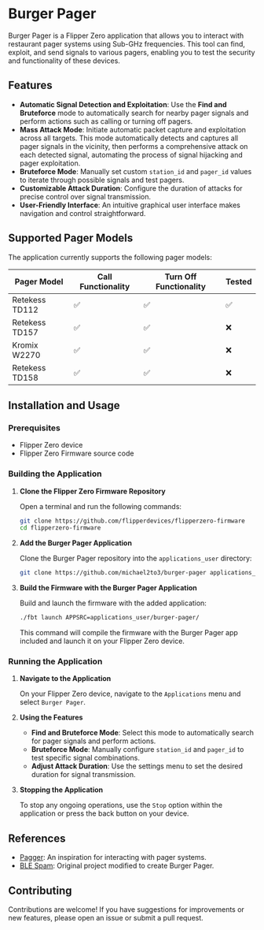 # Burger Pager

Burger Pager is a Flipper Zero application that allows you to interact with restaurant pager systems using Sub-GHz frequencies. This tool can find, exploit, and send signals to various pagers, enabling you to test the security and functionality of these devices.

## Features

- **Automatic Signal Detection and Exploitation**: Use the **Find and Bruteforce** mode to automatically search for nearby pager signals and perform actions such as calling or turning off pagers.
- **Mass Attack Mode**: Initiate automatic packet capture and exploitation across all targets. This mode automatically detects and captures all pager signals in the vicinity, then performs a comprehensive attack on each detected signal, automating the process of signal hijacking and pager exploitation.
- **Bruteforce Mode**: Manually set custom `station_id` and `pager_id` values to iterate through possible signals and test pagers.
- **Customizable Attack Duration**: Configure the duration of attacks for precise control over signal transmission.
- **User-Friendly Interface**: An intuitive graphical user interface makes navigation and control straightforward.

## Supported Pager Models

The application currently supports the following pager models:

| Pager Model          | Call Functionality | Turn Off Functionality | Tested |
|----------------------|--------------------|------------------------|--------|
| Retekess TD112       | ✅                 | ✅                     | ✅     |
| Retekess TD157       | ✅                 | ✅                     | ❌     |
| Kromix W2270         | ✅                 | ✅                     | ❌     |
| Retekess TD158       | ✅                 | ✅                     | ❌     |

## Installation and Usage

### Prerequisites

- Flipper Zero device
- Flipper Zero Firmware source code

### Building the Application

1. **Clone the Flipper Zero Firmware Repository**

   Open a terminal and run the following commands:

   ```bash
   git clone https://github.com/flipperdevices/flipperzero-firmware
   cd flipperzero-firmware
   ```

2. **Add the Burger Pager Application**

   Clone the Burger Pager repository into the `applications_user` directory:

   ```bash
   git clone https://github.com/michael2to3/burger-pager applications_user/burger-pager
   ```

3. **Build the Firmware with the Burger Pager Application**

   Build and launch the firmware with the added application:

   ```bash
   ./fbt launch APPSRC=applications_user/burger-pager/
   ```

   This command will compile the firmware with the Burger Pager app included and launch it on your Flipper Zero device.

### Running the Application

1. **Navigate to the Application**

   On your Flipper Zero device, navigate to the `Applications` menu and select `Burger Pager`.

2. **Using the Features**

   - **Find and Bruteforce Mode**: Select this mode to automatically search for pager signals and perform actions.
   - **Bruteforce Mode**: Manually configure `station_id` and `pager_id` to test specific signal combinations.
   - **Adjust Attack Duration**: Use the settings menu to set the desired duration for signal transmission.

3. **Stopping the Application**

   To stop any ongoing operations, use the `Stop` option within the application or press the back button on your device.

## References

- [Pagger](https://github.com/meoker/pagger): An inspiration for interacting with pager systems.
- [BLE Spam](https://github.com/John4E656F/fl-BLE_SPAM): Original project modified to create Burger Pager.

## Contributing

Contributions are welcome! If you have suggestions for improvements or new features, please open an issue or submit a pull request.
